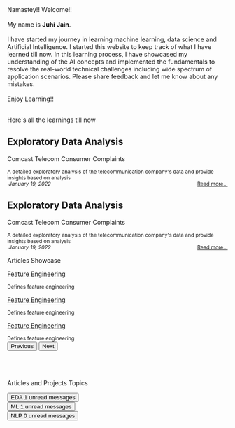 <head>
	<link rel="stylesheet" href="/assets/css/style.scss" media="screen" type="text/css">
</head>
<body id="myPage">
	<div id="about"> <span> Namastey!!   Welcome!! <br><br>My name is <strong>Juhi Jain</strong>. <br><br>I have started my journey in learning machine learning, data science and Artificial Intelligence. I started this website to keep track of what I have learned till now. In this learning process, I have showcased my understanding of the AI concepts and implemented the fundamentals to resolve the real-world technical challenges including wide spectrum of application scenarios. Please share feedback and let me know about any mistakes.<br><br>Enjoy Learning!! <br><br>
                    </span> </div>
	<div id="projects">
		<div class="container-fluid p-1">
			<div class="row">
				<p class="text-success fs-6 fw-bold">Here's all the learnings till now&nbsp;<i class="fa fa-angle-double-down"></i></p>
			</div>
			<div class="row mb-2">
				<div class='card bg-light border-1 px-1 rounded h-100'>
					<div class="card-header border-0 bg-transparent">
						<h2 class="card-title"><strong>Exploratory Data Analysis</strong></h2> </div>
					<div class='card-body py-0 m-0 bg-transparent'>
						<p class="text-muted fs-6 fw-bold">Comcast Telecom Consumer Complaints</p> <small class='card-text' id='data-card-text'>A detailed exploratory analysis of the telecommunication company's data and provide insights based on analysis</small> </div>
					<div class="card-footer border-0 bg-transparent text-muted"> <small>
                  	<i class='fa fa-calendar'>&nbsp;January 19, 2022</i>
                  	<span style="float:right;"><a class="card-link" href="/docs/Comcast Telecom Consumer Complaints.ipynb - Colaboratory.html">
                    	Read more...
                    </a></span>
                  </small> </div>
				</div>
			</div>
			<div class="row mb-2">
				<div class='card bg-light border-1 px-1 rounded h-100'>
					<div class="card-header border-0 bg-transparent">
						<h2 class="card-title"><strong>Exploratory Data Analysis</strong></h2> </div>
					<div class='card-body py-0 m-0 bg-transparent'>
						<p class="text-muted fs-6 fw-bold">Comcast Telecom Consumer Complaints</p> <small class='card-text' id='data-card-text'>A detailed exploratory analysis of the telecommunication company's data and provide insights based on analysis</small> </div>
					<div class="card-footer border-0 bg-transparent text-muted"> <small>
                  	<i class='fa fa-calendar'>&nbsp;January 19, 2022</i>
                  	<span style="float:right;"><a class="card-link" href="/docs/Comcast Telecom Consumer Complaints.ipynb - Colaboratory.html">
                    	Read more...
                    </a></span>
                  </small> </div>
				</div>
			</div>
		</div>
	</div>
	<!-- Container (Contact Section) -->
	<div id="articles">
    	<div class="container-fluid p-1">
			<div class="row">
				<p class="text-success fs-6 fw-bold">Articles Showcase&nbsp;<i class="fa fa-angle-double-down"></i></p>
			</div>
            <div class="row">
		<div id="myCarousel" class="carousel slide my-0 py-0 px-5 " data-bs-ride="carousel">
			<!-- Wrapper for slides -->
			<div class="carousel-inner ">
				<div class="carousel-item active">
					<div class="container-fluid bg-light">
						<div class="row mb-2">
							<div class='card bg-light border-0 rounded h-100'>
								<div class='card-body py-0 m-0 bg-transparent'>
									<p class="text-muted fs-6 fw-bold"> <a class="
link-secondary text-decoration-none fw-bold" href="/docs/Feature_Selection.html">Feature Engineering</a> </p> <small class='card-text' id='data-card-text'>Defines feature engineering</small> </div>
							</div>
						</div>
					</div>
				</div>
				<div class="carousel-item bg-light">
					<div class="container-fluid bg-light">
						<div class="row mb-2">
							<div class='card bg-light border-0 rounded h-100'>
								<div class='card-body py-0 m-0 bg-transparent'>
									<p class="text-muted fs-6 fw-bold"> <a class="link-secondary text-decoration-none fw-bold" href="/docs/Feature_Selection.html">Feature Engineering</a> </p> <small class='card-text' id='data-card-text'>Defines feature engineering</small> </div>
							</div>
						</div>
					</div>
				</div>
				<div class="carousel-item bg-light">
					<div class="container-fluid bg-light">
						<div class="row mb-2">
							<div class='card bg-light border-0 px-1 rounded h-100'>
								<div class='card-body py-0 m-0 bg-transparent'>
									<p class="text-muted fs-6 fw-bold"> <a class="link-secondary text-decoration-none fw-bold" href="/docs/Feature_Selection.html">Feature Engineering</a> </p> <small class='card-text' id='data-card-text'>Defines feature engineering</small> </div>
							</div>
						</div>
					</div>
				</div>
			</div>
			<!-- Left and right controls -->
			<button class="carousel-control-prev" type="button" data-bs-target="#myCarousel" data-bs-slide="prev"> <span class="text-muted fs-3 fw-bold"><i class="fa fa-angle-left text-danger"></i></span> <span class="sr-only">Previous</span> </button>
			<button class="carousel-control-next" type="button" data-bs-target="#myCarousel" data-bs-slide="next"> <span class="text-muted fs-3 fw-bold"><i class="fa fa-angle-right text-danger"></i></span> <span class="visually-hidden">Next</span> </button>
		</div>
	</div>
    </div>
	</div>
	<br>
	<br>
	<br>
	<div id="topics">
		<div class="container-fluid p-1">
			<div class="row">
				<p class="text-success fs-6 fw-bold">Articles and Projects Topics</p>
			</div>
			<div class="row">
				<div class="col">
					<button type="button" class="btn py-0 btn-sm btn-primary position-relative"> EDA <span class="position-absolute top-0 start-100 translate-middle badge rounded-pill bg-success">
              1
              <span class="visually-hidden">unread messages</span> </span>
					</button>
				</div>
				<div class="col">
					<button type="button" class="btn py-0 btn-sm btn-primary position-relative"> ML <span class="position-absolute top-0 start-100 translate-middle badge rounded-pill bg-success">
              1
              <span class="visually-hidden">unread messages</span> </span>
					</button>
				</div>
				<div class="col">
					<button type="button" class="btn py-0 btn-sm btn-primary position-relative"> NLP <span class="position-absolute top-0 start-100 translate-middle badge rounded-pill bg-success">
              0
              <span class="visually-hidden">unread messages</span> </span>
					</button>
				</div>
			</div>
		</div>
	</div>
	<!-- Footer -->
	<footer class="text-center">
		<br>
		<br>
		<br>
		<p style="float:center;">
			<a class="up-arrow" href="#myPage" data-toggle="tooltip" title="TO TOP"> <span class="text-muted fs-6 fw-bold"><i class="fa fa-sort-up pe-5"></i></span> </a>
		</p>
	</footer>
	<script>
	$(document).ready(function() {
		// Initialize Tooltip
		$('[data-toggle="tooltip"]').tooltip();
		// Add smooth scrolling to all links in navbar + footer link
		$(".navbar a, footer a[href='#myPage']").on('click', function(event) {
			// Make sure this.hash has a value before overriding default behavior
			if(this.hash !== "") {
				// Prevent default anchor click behavior
				event.preventDefault();
				// Store hash
				var hash = this.hash;
				// Using jQuery's animate() method to add smooth page scroll
				// The optional number (900) specifies the number of milliseconds it takes to scroll to the specified area
				$('html, body').animate({
					scrollTop: $(hash).offset().top
				}, 100, function() {
					// Add hash (#) to URL when done scrolling (default click behavior)
					window.location.hash = hash;
				});
			} // End if
		});
	})
	</script>
</body>
